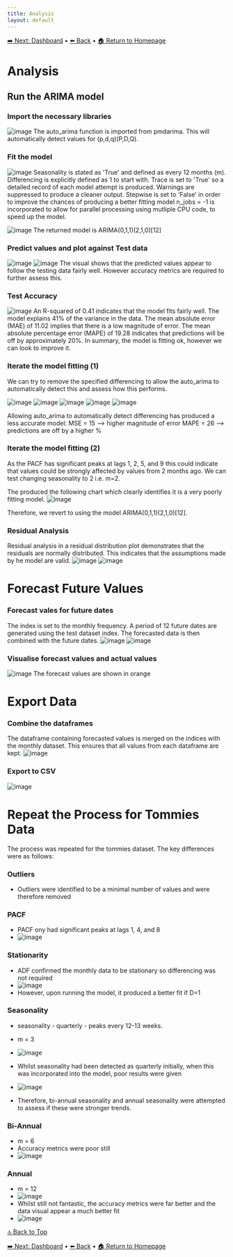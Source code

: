 ```yaml
---
title: Analysis
layout: default
---
```

[➡️ Next: Dashboard]({{site.baseurl}}/Dashboard) • [⬅️ Back]({{site.baseurl}}/Data-Preparation) • [🏠 Return to Homepage]({{site.baseurl}}/index)

# Analysis
## Run the ARIMA model
### Import the necessary libraries
![image](https://github.com/user-attachments/assets/c373dc90-ac2e-4182-8a89-0b6185e38922)
The auto_arima function is imported from pmdarima. This will automatically detect values for (p,d,q)(P,D,Q).

### Fit the model
![image](https://github.com/user-attachments/assets/9716c8c3-461e-4c75-8fe5-9944a024c8ec)
Seasonality is stated as 'True' and defined as every 12 months (m). Differencing is explicitly defined as 1 to start with.
Trace is set to 'True' so a detailed record of each model attempt is produced.
Warnings are suppressed to produce a cleaner output.
Stepwise is set to 'False' in order to improve the chances of producing a better fitting model
n_jobs = -1 is incorporated to allow for parallel processing using mutliple CPU code, to speed up the model.

![image](https://github.com/user-attachments/assets/58486873-b292-4216-b513-d98b80003393)
The returned model is ARIMA(0,1,1)(2,1,0)[12]

### Predict values and plot against Test data

![image](https://github.com/user-attachments/assets/19a588df-68fc-4113-9047-8b3cae3f7380)
![image](https://github.com/user-attachments/assets/078c9fc4-7d24-4e22-90c4-aed0f96a0520)
The visual shows that the predicted values appear to follow the testing data fairly well. However accuracy metrics are required to further assess this.

### Test Accuracy
![image](https://github.com/user-attachments/assets/677df5ce-54cb-4195-bd35-1e3b789798fc)
An R-squared of 0.41 indicates that the model fits fairly well. The model explains 41% of the variance in the data.
The mean absolute error (MAE) of 11.02 implies that there is a low magnitude of error.
The mean absolute percentage error (MAPE) of 19.28 indicates that predictions will be off by approximately 20%. 
In summary, the model is fitting ok, however we can look to improve it.

### Iterate the model fitting (1)
We can try to remove the specified differencing to allow the auto_arima to automatically detect this and assess how this performs.

![image](https://github.com/user-attachments/assets/85bc3cd2-bf8e-405a-b562-7a4970516989)
![image](https://github.com/user-attachments/assets/8896e4e6-49a9-4226-8b51-82d2ebb8d66b)
![image](https://github.com/user-attachments/assets/aa2ded90-30cb-406d-8db0-831833087303)
![image](https://github.com/user-attachments/assets/cebd056d-da93-4f40-8559-4b9d18419924)
![image](https://github.com/user-attachments/assets/5b91ebaf-b9ed-49b8-8213-5a0c8b91aa0a)

Allowing auto_arima to automatically detect differencing has produced a less accurate model:
MSE = 15 --> higher magnitude of error
MAPE = 26 --> predictions are off by a higher %

### Iterate the model fitting (2)
As the PACF has significant peaks at lags 1, 2, 5, and 9 this could indicate that values could be strongly affected by values from 2 months ago. We can test changing seasonality to  2 i.e. m=2.

The produced the following chart which clearly identifies it is a very poorly fitting model.
![image](https://github.com/user-attachments/assets/c3b5c290-981d-4086-8898-5ebff674a1b0)

Therefore, we revert to using the model ARIMA(0,1,1)(2,1,0)[12].

### Residual Analysis
Residual analysis in a residual distribution plot demonstrates that the residuals are normally distributed. This indicates that the assumptions made by he model are valid.
![image](https://github.com/user-attachments/assets/2b8b1807-d810-4584-8cb8-19b773adc89d)
![image](https://github.com/user-attachments/assets/e74266f3-893f-400b-92ef-1a7243937267)

# Forecast Future Values
### Forecast vales for future dates
The index is set to the monthly frequency.
A period of 12 future dates are generated using the test dataset index.
The forecasted data is then combined with the future dates.
![image](https://github.com/user-attachments/assets/6263e366-fa7b-46a8-a462-2f09c2942e05)
![image](https://github.com/user-attachments/assets/2e6bc544-3297-4d79-b715-47d9571a1e1c)

### Visualise forecast values and actual values
![image](https://github.com/user-attachments/assets/155d4337-fe2f-4278-8a29-b4455d5bf4f2)
The forecast values are shown in orange

# Export Data
### Combine the dataframes
The dataframe containing forecasted values is merged on the indices with the monthly dataset. This ensures that all values from each dataframe are kept.
![image](https://github.com/user-attachments/assets/4de20324-8a2e-4eff-b160-d5bb4d9d68fa)

### Export to CSV
![image](https://github.com/user-attachments/assets/d60b6199-cd6b-4144-9f55-faa0df005a8a)

# Repeat the Process for Tommies Data
The process was repeated for the tommies dataset. The key differences were as follows:

### Outliers
* Outliers were identified to be a minimal number of values and were therefore removed

### PACF
* PACF ony had significant peaks at lags 1, 4, and 8
* ![image](https://github.com/user-attachments/assets/47c4ba2d-aa50-49f3-b936-ce0979ba05fd)

### Stationarity
* ADF confirmed the monthly data to be stationary so differencing was not required
* ![image](https://github.com/user-attachments/assets/54bb1c1a-2c86-4cb6-b14b-baee456cbfba)
* However, upon running the model, it produced a better fit if D=1

### Seasonality
* seasonality - quarterly - peaks every 12-13 weeks.
* m = 3
* ![image](https://github.com/user-attachments/assets/f9efbf32-933e-4c36-a8b9-f2b7afb5c470)
* Whilst seasonality had been detected as quarterly initially, when this was incorporated into the model, poor results were given
* ![image](https://github.com/user-attachments/assets/4d3223c1-3d4e-404a-bbe4-8fc361fbc6d8)

* Therefore, bi-annual seasonality and annual seasonality were attempted to assess if these were stronger trends.
### Bi-Annual
* m = 6
* Accuracy metrics were poor still
* ![image](https://github.com/user-attachments/assets/826f7f86-bd7b-4494-9cf1-e31daae2ea62)

 ### Annual
* m = 12
* ![image](https://github.com/user-attachments/assets/811bc77a-b96a-4224-bd0d-f6510529422a)
* Whilst still not fantastic, the accuracy metrics were far better and the data visual appear a much better fit
* ![image](https://github.com/user-attachments/assets/29c25474-d7df-4a29-babf-3e1ed54416e4)

[🔝 Back to Top](#top)

[➡️ Next: Dashboard]({{site.baseurl}}/Dashboard) • [⬅️ Back]({{site.baseurl}}/Data-Preparation) • [🏠 Return to Homepage]({{site.baseurl}}/index)
